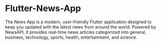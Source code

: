 # Flutter-News-App
The News App is a modern, user-friendly Flutter application designed to keep you updated with the latest news from around the world. Powered by NewsAPI, it provides real-time news articles categorized into general, business, technology, sports, health, entertainment, and science.
